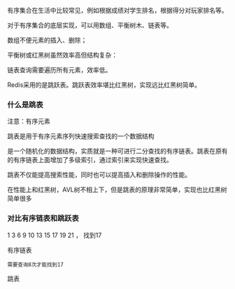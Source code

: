 


有序集合在生活中比较常见，例如根据成绩对学生排名，根据得分对玩家排名等。

对于有序集合的底层实现，可以用数组、平衡树木、链表等。

数组不便元素的插入、删除；

平衡树或红黑树虽然效率高但结构复杂：

链表查询需要遍历所有元素，效率低。

Redis采用的是跳跃表。跳跃表效率堪比红黑树，实现远比红黑树简单。

### 什么是跳表

注意：有序元素

跳表是用于有序元素序列快速搜索查找的一个数据结构

是一个随机化的数据结构，实质就是一种可进行二分查找的有序链表。跳表在原有的有序链表上面增加了多级索引，通过索引来实现快速查找。

跳表不仅能提高搜索性能，同时也可以提高插入和删除操作的性能。

在性能上和红黑树，AVL树不相上下，但是跳表的原理非常简单，实现也比红黑树简单很多

### 对比有序链表和跳跃表

1 3 6 9 10 13 15 17 19 21  ， 找到17

有序链表

    需要查询8次才能找到17

跳表

    
